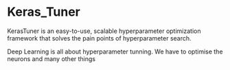 # Keras_Tuner
KerasTuner is an easy-to-use, scalable hyperparameter optimization framework that solves the pain points of hyperparameter search.

Deep Learning is all about hyperparameter tunning. We have to optimise the neurons and many other things
